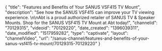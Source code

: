 {
    "title": "Features and Benefits of Your SANUS VSF415 TV Mount",
    "description": "See how the SANUS VSF415 can improve your TV viewing experience. \n\nAbt is a proud authorized retailer of SANUS TV & Speaker Mounts. Shop for the SANUS VSF415 TV Mount at Abt today!",
    "channelid": "70129315",
    "videoid": "70129220",
    "date_created": "1396039311",
    "date_modified": "1517959282",
    "type": "captivate",
    "layout": "channelVideo",
    "url": "\/sanus-channel\/features-and-benefits-of-your-sanus-vsf415-tv-mount\/70129315-70129220"
}